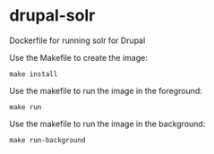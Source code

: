 # drupal-solr
Dockerfile for running solr for Drupal

Use the Makefile to create the image:

    make install

Use the makefile to run the image in the foreground:

    make run

Use the makefile to run the image in the background:

    make run-background

